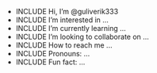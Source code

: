 - INCLUDE Hi, I’m @guliverik333
- INCLUDE I’m interested in ...
- INCLUDE I’m currently learning ...
- INCLUDE I’m looking to collaborate on ...
- INCLUDE How to reach me ...
- INCLUDE Pronouns: ...
- INCLUDE Fun fact: ...

<!---
guliverik333/guliverik333 is a ✨ special ✨ repository because its `README.md` (this file) appears on your GitHub profile.
You can click the Preview link to take a look at your changes.
--->

